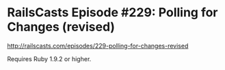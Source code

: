# RailsCasts Episode #229: Polling for Changes (revised)

http://railscasts.com/episodes/229-polling-for-changes-revised

Requires Ruby 1.9.2 or higher.

